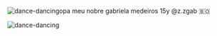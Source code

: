 ![dance-dancing](https://github.com/pqpgab/pqpgab/assets/143132917/ad938955-a8e2-4d13-9b81-8dd75e966536)opa meu nobre 
gabriela medeiros
15y
@z.zgab
🇧🇴









![dance-dancing](https://github.com/pqpgab/pqpgab/assets/143132917/358efd67-1cd4-4cb1-b114-01b5d0bec08e)



